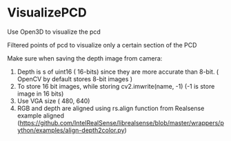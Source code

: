 # VisualizePCD

Use Open3D to visualize the pcd

Filtered points of pcd to visualize only a certain section of the PCD

Make sure when saving the depth image from camera: 
  1. Depth is s of uint16 ( 16-bits) since they are more accurate than 8-bit. ( OpenCV by default stores 8-bit images )
  2. To store 16 bit images, while storing cv2.imwrite(name, -1) (-1 is store image in 16 bits)
  3. Use VGA size ( 480, 640)
  4. RGB and depth are aligned using rs.align function from Realsense example aligned (https://github.com/IntelRealSense/librealsense/blob/master/wrappers/python/examples/align-depth2color.py)
